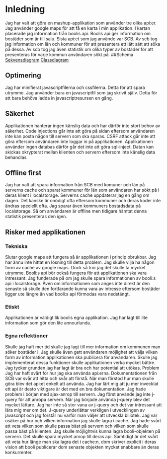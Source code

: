 # Inledning

Jag har valt att göra en mashup-applikation som använder tre olika api:er. Jag använder google maps för att få en karta i min applikation. I kartan placerade jag information från boolis api. Boolis api ger information om bostäder som är till salu. Sista api:et som jag använde var SCB. Av scb tog jag information om län och kommuner för att presentera ett lätt sätt att söka på dessa. Av scb tog jag även statistik om olika typer av bostäder för att presenteras för varje kommun användaren sökt på. 
##Schema
[Sekvensdiagram](https://github.com/ss223ck/1dv449_ss223ck_projekt/blob/master/Booli.png)
[Classdiagram](https://github.com/ss223ck/1dv449_ss223ck_projekt/blob/master/Class-diagram.png)

## Optimering
Jag har minifierat javascriptfilerna och cssfilerna. Detta för att spara utrymme. Jag använder bara en javascriptfil som jag skrivit själv. Detta för att bara behöva ladda in javascriptresursen en gång. 

## Säkerhet
Applikationen hanterar ingen känslig data och har därför inte stort behov av säkerhet. Code injections går inte att göra på sidan eftersom användaren inte kan posta någon till servern som ska sparas. CSRF attack går inte att göra eftersom användaren inte loggar in på applikationen. Applikationen använder ingen databas därför går det inte att göra sql-inject. Datan kan skickas okrypterat mellan klienten och servern eftersom inte känslig data behandlas.

## Offline first
Jag har valt att spara information från SCB med komuner och län på serverns cache och sparat kommuner för län som användaren har sökt på i deras klient i localstorage. Serverns cache uppdaterar jag en gång om dagen. Det kanske är onödigt ofta eftersom kommuner och deras koder inte ändras speciellt ofta. Jag sparar även kommuners bostadsdata på localstorage. Så om användaren är offline men tidigare hämtat denna statistik presenteras den igen. 

## Risker med applikationen
### Tekniska
Slutar google maps att fungera så är applikationen i princip obrukbar. Jag har ännu inte hittat en lösning till detta problem. Jag skulle vilja ha någon form av cache av google maps. Dock så tror jag det skulle ta mycket utrymme. 
Booli:s api bör också fungera för att applikationen ska vara intressant. Jag funderade på om jag skulle spara informationen av booli:s api i localstorage. Även om informationen som anges inte direkt är den senaste så skulle den fortfarande kunna vara av intresse eftersom bostäder ligger ute längre än vad booli:s api förmodas vara nedstängt. 

### Etiskt
Applikationen är väldigt lik boolis egna applikation. Jag har lagt till lite information som gör den lite annourlunda. 

### Egna reflektioner
Skulle jag haft mer tid skulle jag lagt till mer information om kommunen man söker bostäder i. Jag skulle även gett användaren möjlighet att välja vilken form av information applikationen ska publicera för användaren. Skulle jag implementerat dessa funktioner skulle applikationen verka mycket bättre. Jag tycker grunden jag har lagt är bra och har potential att utökas. 
Problem
Jag har haft svårt för hur jag ska använda api:erna. Dokumentationen från SCB var svår att hitta och svår att förstå. När man förstod hur man skulle göra blev det api:et enkelt att använda. Jag har lärt mig att ju mer invecklat ett api är desto viktigare är det med en bra dokumentation. 
Jag hade problem i början med ajax-anrop till servern. Jag först använde jag inte j-query för att anropa servern. När jag började använda j-query blev det mycket lättare. Jag har inte så stor vana av j-query och det var intressant att lära mig mer om det. J-query underlättar verkligen i utvecklingen av javascript och jag förstår nu varför man väljer att utveckla biliotek. 
Jag var osäker på hur och vilken information jag skulle lagra i cache. Jag hade svårt att veta vilken som skulle passa bäst på servern och vilken som skulle passa bäst på klienten. Jag skulle möjlightvis kunna lagra booli-objekten på servern. Det skulle spara mycket anrop till deras api. Samtidigt är det svårt att veta hur länge man ska lagra det i cache:n, dom skriver explicit i deras vision att booli publicerar dom senaste objekten mycket snabbare än deras konkurrenter. 

